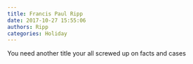```yaml
---
title: Francis Paul Ripp
date: 2017-10-27 15:55:06
authors: Ripp
categories: Holiday
---
```


 You need another title your all screwed up on facts and cases